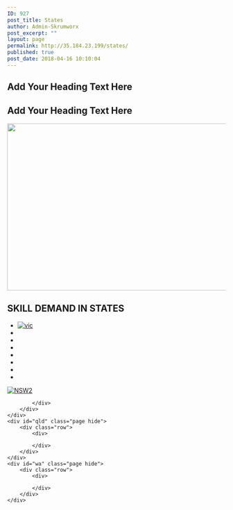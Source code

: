 ```yaml
---
ID: 927
post_title: States
author: Admin-Skrumworx
post_excerpt: ""
layout: page
permalink: http://35.184.23.199/states/
published: true
post_date: 2018-04-16 10:10:04
---
```

<script type='text/javascript'>
$(document).ready(function() {
    $("#vic").on('click', function() {
        $("#pages .page:not('.hide')").stop().fadeOut('fast', function() {
            $(this).addClass('hide');
            $('#vic').fadeIn('slow').removeClass('hide');
        });
    });
    $("#portfolio-link").on('click', function() {
        $("#pages .page:not('.hide')").stop().fadeOut('fast', function() {
            $(this).addClass('hide');
            $('#portfolio').fadeIn('slow').removeClass('hide');
        });
    });
    $("#blog-link").on('click', function() {
        $("#pages .page:not('.hide')").stop().fadeOut('fast', function() {
            $(this).addClass('hide');
            $('#blog').fadeIn('slow').removeClass('hide');
        });
    });
    $("#contact-link").on('click', function() {
        $("#pages .page:not('.hide')").stop().fadeOut('fast', function() {
            $(this).addClass('hide');
            $('#contact').fadeIn('slow').removeClass('hide');
        });
    });
});
</script>
<h2>Add Your Heading Text Here</h2>		
			<h2>Add Your Heading Text Here</h2>		
										<img width="1024" height="385" src="http://letsettle.net.au/wp-content/uploads/2018/03/skillllll-1024x385.png" alt="" srcset="http://letsettle.net.au/wp-content/uploads/2018/03/skillllll-1024x385.png 1024w, http://letsettle.net.au/wp-content/uploads/2018/03/skillllll-300x113.png 300w, http://letsettle.net.au/wp-content/uploads/2018/03/skillllll-768x289.png 768w" sizes="(max-width: 1024px) 100vw, 1024px" />											
			<h2>SKILL DEMAND IN STATES</h2>		
										<ul id="menu"><li><a id='vic' href='#'><img src="http://letsettle.net.au/wp-content/uploads/elementor/thumbs/vic-1-noy02pjm6fu44sxf73p5azy97284zdbbeb7hp4pe6e.png" title="vic" alt="vic" /></a></li>											
										<li><a id='nsw' img src="http://letsettle.net.au/wp-content/uploads/elementor/thumbs/nsw-1-noy05va35e5t5mc7qyv06p912onjuquu5y58rm0r9i.png" title="nsw" alt="nsw" /></li>											
										<li><a id='qld' img src="http://letsettle.net.au/wp-content/uploads/elementor/thumbs/qld-1-noy0u5fzpbeh2z2fygq1lknpj0ywp997i4ut2y0miu.png" title="qld" alt="qld" /></li>											
										<li><a id='wa' img src="http://letsettle.net.au/wp-content/uploads/elementor/thumbs/wa-1-noy0x2pwyrel7ativq89cu3c26k0ncv58lx6txoj5y.png" title="wa" alt="wa" /></li>											
										<li><a id='sa' img src="http://letsettle.net.au/wp-content/uploads/elementor/thumbs/SA-1-noy0z5x05i9j03saomqewb47l09dr55o6y4182l1c6.png" title="SA" alt="SA" /></li>											
										<li><a id='tas' img src="http://letsettle.net.au/wp-content/uploads/elementor/thumbs/TAS-noy10xu128p0xl7gbed1luzjz7icak7f3qh1uvy9l2.png" title="TAS" alt="TAS" /></li>											
										<li><a id='nt' img src="http://letsettle.net.au/wp-content/uploads/elementor/thumbs/nt-1-noy12y7lohg3rkabkrnbfuq1pvllr96r1opft6yy9y.png" title="nt" alt="nt" /></li>											
										<li><a id='act' img src="http://letsettle.net.au/wp-content/uploads/elementor/thumbs/act-noy14ho2vpk0sk1rkxmb0yq8rm09deawxb734ioq2u.png" title="act" alt="act" /></li></ul>
<div id="pages">
    <div id="vic" class="page hide">
        <div class="row">
            <div>
                <div class='tableauPlaceholder' id='viz1524309848492' style='position: relative'><noscript><a href='#'><img alt='NSW2 ' src='https:&#47;&#47;public.tableau.com&#47;static&#47;images&#47;St&#47;States_NSW_2&#47;NSW2&#47;1_rss.png' style='border: none' /></a></noscript><object class='tableauViz'  style='display:none;'><param name='host_url' value='https%3A%2F%2Fpublic.tableau.com%2F' /> <param name='embed_code_version' value='3' /> <param name='site_root' value='' /><param name='name' value='States_NSW_2&#47;NSW2' /><param name='tabs' value='no' /><param name='toolbar' value='yes' /><param name='static_image' value='https:&#47;&#47;public.tableau.com&#47;static&#47;images&#47;St&#47;States_NSW_2&#47;NSW2&#47;1.png' /> <param name='animate_transition' value='yes' /><param name='display_static_image' value='yes' /><param name='display_spinner' value='yes' /><param name='display_overlay' value='yes' /><param name='display_count' value='yes' /><param name='filter' value='publish=yes' /></object></div>                <script type='text/javascript'>                    var divElement = document.getElementById('viz1524309848492');                    var vizElement = divElement.getElementsByTagName('object')[0];                    vizElement.style.width='1000px';vizElement.style.height='827px';                    var scriptElement = document.createElement('script');                    scriptElement.src = 'https://public.tableau.com/javascripts/api/viz_v1.js';                    vizElement.parentNode.insertBefore(scriptElement, vizElement);                </script>
            </div>
        </div>
    </div>
    <div id="nsw" class="page hide">
        <div class="row">
            <div>

            </div>
        </div>
    </div>
    <div id="qld" class="page hide">
        <div class="row">
            <div>

            </div>
        </div>
    </div>
    <div id="wa" class="page hide">
        <div class="row">
            <div>

            </div>
        </div>
    </div>
</div>